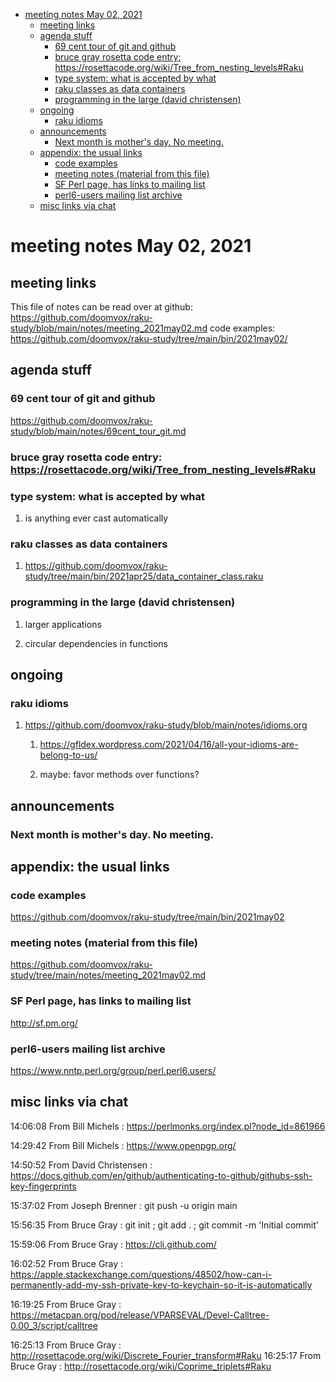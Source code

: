 - [meeting notes May 02, 2021](#org27e0681)
  - [meeting links](#org784a0ed)
  - [agenda stuff](#org7c6a6fc)
    - [69 cent tour of git and github](#org99aed67)
    - [bruce gray rosetta code entry:  <https://rosettacode.org/wiki/Tree_from_nesting_levels#Raku>](#orgf97e4df)
    - [type system: what is accepted by what](#org6cded84)
    - [raku classes as data containers](#orgc703254)
    - [programming in the large (david christensen)](#org7cd2052)
  - [ongoing](#org0a63495)
    - [raku idioms](#org4aee672)
  - [announcements](#orgb217af3)
    - [Next month is mother's day.  No meeting.](#org875a595)
  - [appendix: the usual links](#org2152c05)
    - [code examples](#org26bf8a4)
    - [meeting notes (material from this file)](#orge84e47b)
    - [SF Perl page, has links to mailing list](#orge9ab7a5)
    - [perl6-users mailing list archive](#org2a51624)
  - [misc links via chat](#org50cb678)


<a id="org27e0681"></a>

# meeting notes May 02, 2021


<a id="org784a0ed"></a>

## meeting links

This file of notes can be read over at github: <https://github.com/doomvox/raku-study/blob/main/notes/meeting_2021may02.md> code examples: <https://github.com/doomvox/raku-study/tree/main/bin/2021may02/>


<a id="org7c6a6fc"></a>

## agenda stuff


<a id="org99aed67"></a>

### 69 cent tour of git and github

<https://github.com/doomvox/raku-study/blob/main/notes/69cent_tour_git.md>


<a id="orgf97e4df"></a>

### bruce gray rosetta code entry:  <https://rosettacode.org/wiki/Tree_from_nesting_levels#Raku>


<a id="org6cded84"></a>

### type system: what is accepted by what

1.  is anything ever cast automatically


<a id="orgc703254"></a>

### raku classes as data containers

1.  <https://github.com/doomvox/raku-study/tree/main/bin/2021apr25/data_container_class.raku>


<a id="org7cd2052"></a>

### programming in the large (david christensen)

1.  larger applications

2.  circular dependencies in functions


<a id="org0a63495"></a>

## ongoing


<a id="org4aee672"></a>

### raku idioms

1.  <https://github.com/doomvox/raku-study/blob/main/notes/idioms.org>

    1.  <https://gfldex.wordpress.com/2021/04/16/all-your-idioms-are-belong-to-us/>
    
    2.  maybe: favor methods over functions?


<a id="orgb217af3"></a>

## announcements


<a id="org875a595"></a>

### Next month is mother's day.  No meeting.


<a id="org2152c05"></a>

## appendix: the usual links


<a id="org26bf8a4"></a>

### code examples

<https://github.com/doomvox/raku-study/tree/main/bin/2021may02>


<a id="orge84e47b"></a>

### meeting notes (material from this file)

<https://github.com/doomvox/raku-study/tree/main/notes/meeting_2021may02.md>


<a id="orge9ab7a5"></a>

### SF Perl page, has links to mailing list

<http://sf.pm.org/>


<a id="org2a51624"></a>

### perl6-users mailing list archive

<https://www.nntp.perl.org/group/perl.perl6.users/>


<a id="org50cb678"></a>

## misc links via chat

14:06:08 From Bill Michels : <https://perlmonks.org/index.pl?node_id=861966>

14:29:42 From Bill Michels : <https://www.openpgp.org/>

14:50:52 From David Christensen : <https://docs.github.com/en/github/authenticating-to-github/githubs-ssh-key-fingerprints>

15:37:02 From Joseph Brenner : git push -u origin main

15:56:35 From Bruce Gray : git init ; git add . ; git commit -m 'Initial commit'

15:59:06 From Bruce Gray : <https://cli.github.com/>

16:02:52 From Bruce Gray : <https://apple.stackexchange.com/questions/48502/how-can-i-permanently-add-my-ssh-private-key-to-keychain-so-it-is-automatically>

16:19:25 From Bruce Gray : <https://metacpan.org/pod/release/VPARSEVAL/Devel-Calltree-0.00_3/script/calltree>

16:25:13 From Bruce Gray : <http://rosettacode.org/wiki/Discrete_Fourier_transform#Raku> 16:25:17 From Bruce Gray : <http://rosettacode.org/wiki/Coprime_triplets#Raku>
